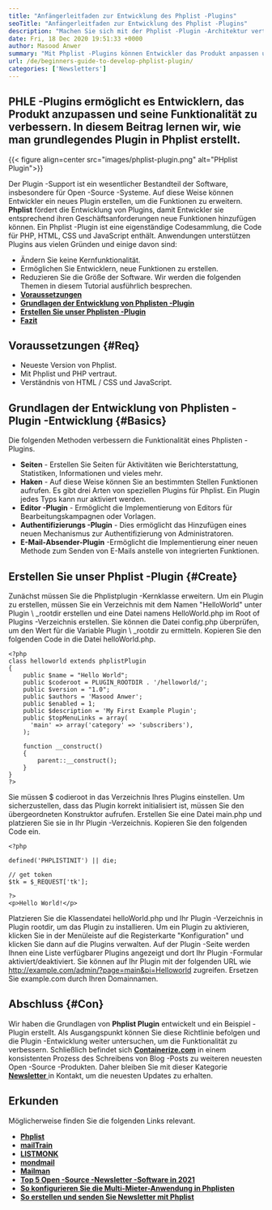 ```yaml
---
title: "Anfängerleitfaden zur Entwicklung des Phplist -Plugins" 
seoTitle: "Anfängerleitfaden zur Entwicklung des Phplist -Plugins" 
description: "Machen Sie sich mit der Phplist -Plugin -Architektur vertraut und lernen Sie, wie Sie ein grundlegendes Phplist -Plugin erstellen. Diese Richtlinie hilft Ihnen, die Phplist -Funktionalität anzupassen und zu verbessern." 
date: Fri, 18 Dec 2020 19:51:33 +0000
author: Masood Anwer
summary: "Mit Phplist -Plugins können Entwickler das Produkt anpassen und seine Funktionalität verbessern. In diesem Beitrag lernen wir, wie man grundlegendes Plugin in Phplist erstellt." 
url: /de/beginners-guide-to-develop-phplist-plugin/
categories: ['Newsletters']
---
```


## PHLE -Plugins ermöglicht es Entwicklern, das Produkt anzupassen und seine Funktionalität zu verbessern. In diesem Beitrag lernen wir, wie man grundlegendes Plugin in Phplist erstellt.

{{< figure align=center src="images/phplist-plugin.png" alt="PHplist Plugin">}}

Der Plugin -Support ist ein wesentlicher Bestandteil der Software, insbesondere für Open -Source -Systeme. Auf diese Weise können Entwickler ein neues Plugin erstellen, um die Funktionen zu erweitern. **Phplist** fördert die Entwicklung von Plugins, damit Entwickler sie entsprechend ihren Geschäftsanforderungen neue Funktionen hinzufügen können. Ein Phplist -Plugin ist eine eigenständige Codesammlung, die Code für PHP, HTML, CSS und JavaScript enthält.
Anwendungen unterstützen Plugins aus vielen Gründen und einige davon sind:
  * Ändern Sie keine Kernfunktionalität.
  * Ermöglichen Sie Entwicklern, neue Funktionen zu erstellen.
  * Reduzieren Sie die Größe der Software.
Wir werden die folgenden Themen in diesem Tutorial ausführlich besprechen.
* [ **Voraussetzungen** ][2]
* [ **Grundlagen der Entwicklung von Phplisten -Plugin** ][3]
* [ **Erstellen Sie unser Phplisten -Plugin** ][4]
* [ **Fazit** ][5]

## Voraussetzungen {#Req}

  * Neueste Version von Phplist.
  * Mit Phplist und PHP vertraut.
  * Verständnis von HTML / CSS und JavaScript.

## Grundlagen der Entwicklung von Phplisten -Plugin -Entwicklung {#Basics}

Die folgenden Methoden verbessern die Funktionalität eines Phplisten -Plugins.
* **Seiten** - Erstellen Sie Seiten für Aktivitäten wie Berichterstattung, Statistiken, Informationen und vieles mehr.
* **Haken** - Auf diese Weise können Sie an bestimmten Stellen Funktionen aufrufen.
Es gibt drei Arten von speziellen Plugins für Phplist. Ein Plugin jedes Typs kann nur aktiviert werden.
* **Editor -Plugin** - Ermöglicht die Implementierung von Editors für Bearbeitungskampagnen oder Vorlagen.
* **Authentifizierungs -Plugin** - Dies ermöglicht das Hinzufügen eines neuen Mechanismus zur Authentifizierung von Administratoren.
* **E-Mail-Absender-Plugin** -Ermöglicht die Implementierung einer neuen Methode zum Senden von E-Mails anstelle von integrierten Funktionen.

## Erstellen Sie unser Phplist -Plugin {#Create}

Zunächst müssen Sie die Phplistplugin -Kernklasse erweitern. Um ein Plugin zu erstellen, müssen Sie ein Verzeichnis mit dem Namen "HelloWorld" unter Plugin \ _rootdir erstellen und eine Datei namens HelloWorld.php im Root of Plugins -Verzeichnis erstellen. Sie können die Datei config.php überprüfen, um den Wert für die Variable Plugin \ _rootdir zu ermitteln. Kopieren Sie den folgenden Code in die Datei helloWorld.php.
```
<?php
class helloworld extends phplistPlugin
{
    public $name = "Hello World";
    public $coderoot = PLUGIN_ROOTDIR . '/helloworld/';
    public $version = "1.0";
    public $authors = 'Masood Anwer';
    public $enabled = 1;
    public $description = 'My First Example Plugin';
    public $topMenuLinks = array(
      'main' => array('category' => 'subscribers'),
    );

    function __construct()
    {
        parent::__construct();
    }
}
?>
```
Sie müssen $ codieroot in das Verzeichnis Ihres Plugins einstellen. Um sicherzustellen, dass das Plugin korrekt initialisiert ist, müssen Sie den übergeordneten Konstruktor aufrufen. Erstellen Sie eine Datei main.php und platzieren Sie sie in Ihr Plugin -Verzeichnis. Kopieren Sie den folgenden Code ein.
```
<?php

defined('PHPLISTINIT') || die;

// get token
$tk = $_REQUEST['tk'];

?>
<p>Hello World!</p>
```
Platzieren Sie die Klassendatei helloWorld.php und Ihr Plugin -Verzeichnis in Plugin rootdir, um das Plugin zu installieren. Um ein Plugin zu aktivieren, klicken Sie in der Menüleiste auf die Registerkarte "Konfiguration" und klicken Sie dann auf die Plugins verwalten. Auf der Plugin -Seite werden Ihnen eine Liste verfügbarer Plugins angezeigt und dort Ihr Plugin -Formular aktiviert/deaktiviert.
Sie können auf Ihr Plugin mit der folgenden URL wie http://example.com/admin/?page=main&pi=Helloworld zugreifen. Ersetzen Sie example.com durch Ihren Domainnamen.

## Abschluss {#Con}

Wir haben die Grundlagen von **Phplist Plugin** entwickelt und ein Beispiel -Plugin erstellt. Als Ausgangspunkt können Sie diese Richtlinie befolgen und die Plugin -Entwicklung weiter untersuchen, um die Funktionalität zu verbessern.
Schließlich befindet sich [ **Containerize.com**][6] in einem konsistenten Prozess des Schreibens von Blog -Posts zu weiteren neuesten Open -Source -Produkten. Daher bleiben Sie mit dieser Kategorie [**Newsletter** ][7] in Kontakt, um die neuesten Updates zu erhalten.

## Erkunden
Möglicherweise finden Sie die folgenden Links relevant.
* [ **Phplist** ][8]
* [ **mailTrain** ][9]
* [ **LISTMONK** ][10]
* [ **mondmail** ][11]
* [ **Mailman** ][12]
* [ **Top 5 Open -Source -Newsletter -Software in 2021** ][13]
* [ **So konfigurieren Sie die Multi-Mieter-Anwendung in Phplisten** ][14]
* [ **So erstellen und senden Sie Newsletter mit Phplist** ][15]



[1]: https://products.containerize.com/newsletter/phplist
[2]: #Req
[3]: #Basics
[4]: #Create
[5]: #Con
[6]: https://containerize.com
[7]: https://blog.containerize.com/category/newsletter/
[8]: https://products.containerize.com/newsletter/phplist/
[9]: https://products.containerize.com/newsletter/mailtrain/
[10]: https://products.containerize.com/newsletter/listmonk/
[11]: https://products.containerize.com/newsletter/moonmail/
[12]: https://products.containerize.com/newsletter/mailman/
[13]: https://blog.containerize.com/newsletter/top-5-open-source-newsletter-software-in-2021/
[14]: https://blog.containerize.com/newsletter/how-to-implement-multi-tenancy-in-phplist/
[15]: https://blog.containerize.com/newsletter/how-to-create-and-send-newsletter-using-phplist/
